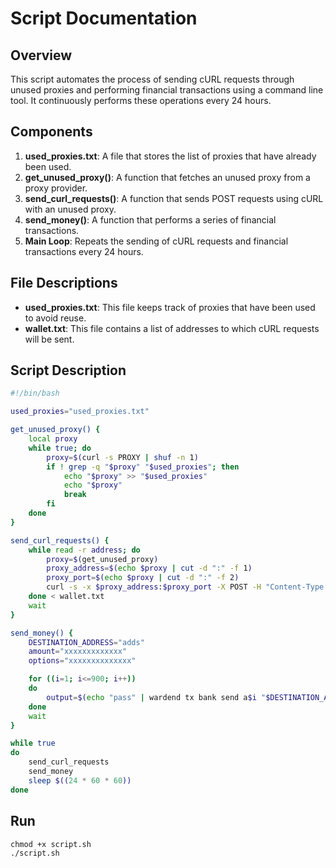 # Script Documentation

## Overview
This script automates the process of sending cURL requests through unused proxies and performing financial transactions using a command line tool. It continuously performs these operations every 24 hours.

## Components
1. **used_proxies.txt**: A file that stores the list of proxies that have already been used.
2. **get_unused_proxy()**: A function that fetches an unused proxy from a proxy provider.
3. **send_curl_requests()**: A function that sends POST requests using cURL with an unused proxy.
4. **send_money()**: A function that performs a series of financial transactions.
5. **Main Loop**: Repeats the sending of cURL requests and financial transactions every 24 hours.

## File Descriptions
- **used_proxies.txt**: This file keeps track of proxies that have been used to avoid reuse.
- **wallet.txt**: This file contains a list of addresses to which cURL requests will be sent.

## Script Description
```bash
#!/bin/bash

used_proxies="used_proxies.txt"

get_unused_proxy() {
    local proxy
    while true; do
        proxy=$(curl -s PROXY | shuf -n 1)
        if ! grep -q "$proxy" "$used_proxies"; then
            echo "$proxy" >> "$used_proxies"
            echo "$proxy"
            break
        fi
    done
}

send_curl_requests() {
    while read -r address; do
        proxy=$(get_unused_proxy)
        proxy_address=$(echo $proxy | cut -d ":" -f 1)
        proxy_port=$(echo $proxy | cut -d ":" -f 2)
        curl -s -x $proxy_address:$proxy_port -X POST -H "Content-Type: application/json" -d "{\"address\": \"$address\"}" LinkFaucet &
    done < wallet.txt
    wait
}

send_money() {
    DESTINATION_ADDRESS="adds"
    amount="xxxxxxxxxxxxx"
    options="xxxxxxxxxxxxxx"

    for ((i=1; i<=900; i++))
    do
        output=$(echo "pass" | wardend tx bank send a$i "$DESTINATION_ADDRESS" $amount $options --from a$i) &
    done
    wait
}

while true
do
    send_curl_requests
    send_money
    sleep $((24 * 60 * 60))
done
```
## Run
```
chmod +x script.sh
./script.sh
```
